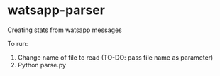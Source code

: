# watsapp-parser
Creating stats from watsapp messages

To run: 
1. Change name of file to read (TO-DO: pass file name as parameter) 
2. Python parse.py
